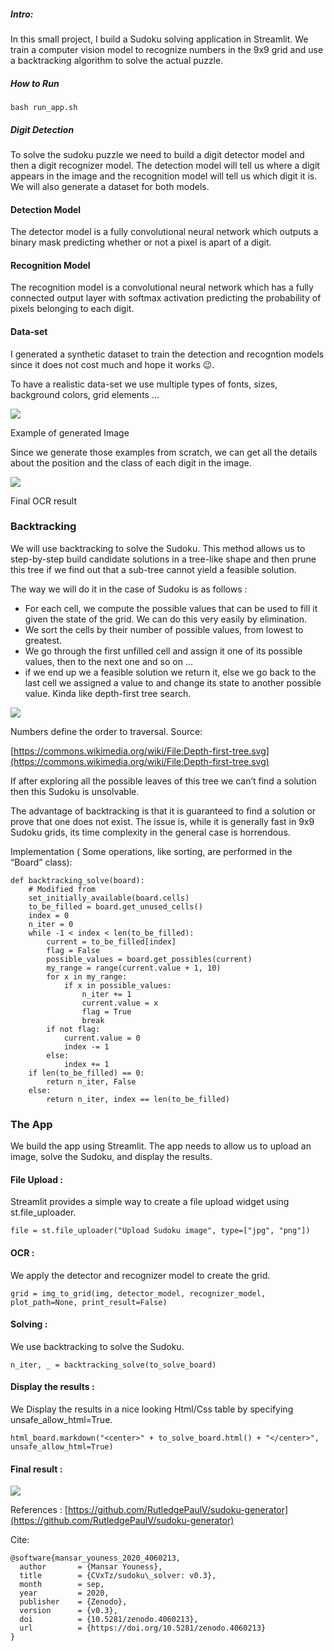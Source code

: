 ##### Intro:

In this small project, I build a Sudoku solving application in Streamlit. We
train a computer vision model to recognize numbers in the 9x9 grid and use a backtracking algorithm to solve the actual puzzle.


##### How to Run
```
bash run_app.sh
```

##### Digit Detection

To solve the sudoku puzzle we need to build a digit detector model and then a digit recognizer
model. The detection model will tell us where a digit appears in the image and
the recognition model will tell us which digit it is. We will also generate a dataset for
both models.

#### Detection Model

The detector model is a fully convolutional neural network which outputs a binary mask 
predicting whether or not a pixel is apart of a digit.

#### Recognition Model

The recognition model is a convolutional neural network which has a fully connected output layer
with softmax activation predicting the probability of pixels belonging to each digit. 

#### Data-set

I generated a synthetic dataset to train the detection and recogntion models 
since it does not cost much and hope it works 😉.

To have a realistic data-set we use multiple types of fonts, sizes, background
colors, grid elements …

![](https://cdn-images-1.medium.com/max/800/1*cXmWQWiVwx779lm9EKfYig.png)

<span class="figcaption_hack">Example of generated Image</span>

Since we generate those examples from scratch, we can get all the details about
the position and the class of each digit in the image.

![](https://cdn-images-1.medium.com/max/800/1*CfQT1X4cxMK1eqnJq8ZbbA.png)

<span class="figcaption_hack">Final OCR result</span>

### Backtracking

We will use backtracking to solve the Sudoku. This method allows us to
step-by-step build candidate solutions in a tree-like shape and then prune this
tree if we find out that a sub-tree cannot yield a feasible solution.

The way we will do it in the case of Sudoku is as follows :

* For each cell, we compute the possible values that can be used to fill it given
the state of the grid. We can do this very easily by elimination.
* We sort the cells by their number of possible values, from lowest to greatest.
* We go through the first unfilled cell and assign it one of its possible values,
then to the next one and so on …
* if we end up we a feasible solution we return it, else we go back to the last
cell we assigned a value to and change its state to another possible value.
Kinda like depth-first tree search.

![](https://cdn-images-1.medium.com/max/800/1*SEoISyrZa_RexSPhmt2w_A.png)

<span class="figcaption_hack">Numbers define the order to traversal. Source:

[https://commons.wikimedia.org/wiki/File:Depth-first-tree.svg](https://commons.wikimedia.org/wiki/File:Depth-first-tree.svg)</span>

If after exploring all the possible leaves of this tree we can’t find a solution
then this Sudoku is unsolvable.

The advantage of backtracking is that it is guaranteed to find a solution or
prove that one does not exist. The issue is, while it is generally fast in 9x9
Sudoku grids, its time complexity in the general case is horrendous.

Implementation ( Some operations, like sorting, are performed in the “Board”
class):

    def backtracking_solve(board):
        # Modified from 
        set_initially_available(board.cells)
        to_be_filled = board.get_unused_cells()
        index = 0
        n_iter = 0
        while -1 < index < len(to_be_filled):
            current = to_be_filled[index]
            flag = False
            possible_values = board.get_possibles(current)
            my_range = range(current.value + 1, 10)
            for x in my_range:
                if x in possible_values:
                    n_iter += 1
                    current.value = x
                    flag = True
                    break
            if not flag:
                current.value = 0
                index -= 1
            else:
                index += 1
        if len(to_be_filled) == 0:
            return n_iter, False
        else:
            return n_iter, index == len(to_be_filled)

### The App

We build the app using Streamlit. The app needs to allow us to upload an image,
solve the Sudoku, and display the results.

#### File Upload :

Streamlit provides a simple way to create a file upload widget using
st.file_uploader.

    file = st.file_uploader("Upload Sudoku image", type=["jpg", "png"])

#### OCR :

We apply the detector and recognizer model to create the grid.

    grid = img_to_grid(img, detector_model, recognizer_model, plot_path=None, print_result=False)

#### Solving :

We use backtracking to solve the Sudoku.

    n_iter, _ = backtracking_solve(to_solve_board)

#### Display the results :

We Display the results in a nice looking Html/Css table by specifying
unsafe_allow_html=True.

    html_board.markdown("<center>" + to_solve_board.html() + "</center>", unsafe_allow_html=True)

#### Final result :

![](https://cdn-images-1.medium.com/max/2560/1*v1bArKhF6rA0KvMxRfUg1g.png)



References :
[https://github.com/RutledgePaulV/sudoku-generator](https://github.com/RutledgePaulV/sudoku-generator)

Cite:
```
@software{mansar_youness_2020_4060213,
  author       = {Mansar Youness},
  title        = {CVxTz/sudoku\_solver: v0.3},
  month        = sep,
  year         = 2020,
  publisher    = {Zenodo},
  version      = {v0.3},
  doi          = {10.5281/zenodo.4060213},
  url          = {https://doi.org/10.5281/zenodo.4060213}
}
```
